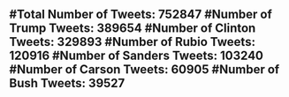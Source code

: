 #Total Number of Tweets: 752847 
#Number of Trump Tweets: 389654
#Number of Clinton Tweets: 329893
#Number of Rubio Tweets: 120916
#Number of Sanders Tweets: 103240
#Number of Carson Tweets: 60905
#Number of Bush Tweets: 39527
---
